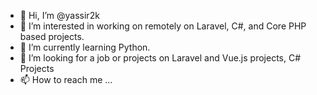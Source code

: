 - 👋 Hi, I’m @yassir2k
- 👀 I’m interested in working on remotely on Laravel, C#, and Core PHP based projects.
- 🌱 I’m currently learning Python.
- 💞️ I’m looking for a job or projects on Laravel and Vue.js projects, C# Projects
- 📫 How to reach me ...

